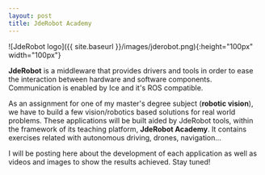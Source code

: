 ```yaml
---
layout: post
title: JdeRobot Academy
---
```

![JdeRobot logo]({{ site.baseurl }}/images/jderobot.png){:height="100px" width="100px"}

**JdeRobot** is a middleware that provides drivers and tools in order to ease the interaction between hardware and software components. Communication is enabled by Ice and it's ROS compatible.

As an assignment for one of my master's degree subject (**robotic vision**), we have to build a few vision/robotics based solutions for real world problems. These applications will be built aided by JdeRobot tools, within the 
framework of its teaching platform, **JdeRobot Academy**. It contains exercises related with autonomous driving, drones, navigation...

I will be posting here about the development of each application as well as videos and images to show the results achieved. Stay tuned!
